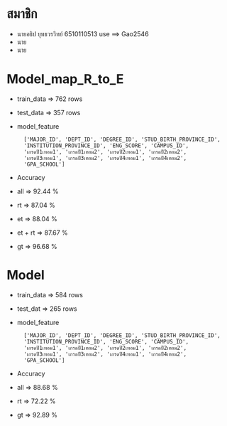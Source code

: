# สมาชิก
- นายอธิป ยุทธวรวิทย์ 6510110513 use ==> Gao2546
- นาย
- นาย

# Model_map_R_to_E

- train_data => 762 rows
- test_data  => 357 rows

- model_feature  

		['MAJOR_ID', 'DEPT_ID', 'DEGREE_ID', 'STUD_BIRTH_PROVINCE_ID',
       	'INSTITUTION_PROVINCE_ID', 'ENG_SCORE', 'CAMPUS_ID',
       	'เกรดปี1เทอม1', 'เกรดปี1เทอม2', 'เกรดปี2เทอม1', 'เกรดปี2เทอม2',
       	'เกรดปี3เทอม1', 'เกรดปี3เทอม2', 'เกรดปี4เทอม1', 'เกรดปี4เทอม2',
       	'GPA_SCHOOL']
       		
- Accuracy

- all     => 92.44 %
- rt      => 87.04 %
- et      => 88.04 %
- et + rt => 87.67 %
- gt      => 96.68 %

# Model

- train_data => 584 rows
- test_dat   => 265 rows

- model_feature

		['MAJOR_ID', 'DEPT_ID', 'DEGREE_ID', 'STUD_BIRTH_PROVINCE_ID',
       	'INSTITUTION_PROVINCE_ID', 'ENG_SCORE', 'CAMPUS_ID',
       	'เกรดปี1เทอม1', 'เกรดปี1เทอม2', 'เกรดปี2เทอม1', 'เกรดปี2เทอม2',
       	'เกรดปี3เทอม1', 'เกรดปี3เทอม2', 'เกรดปี4เทอม1', 'เกรดปี4เทอม2',
       	'GPA_SCHOOL']
       		
- Accuracy

- all     => 88.68 %
- rt      => 72.22 %
- gt      => 92.89 %
       

